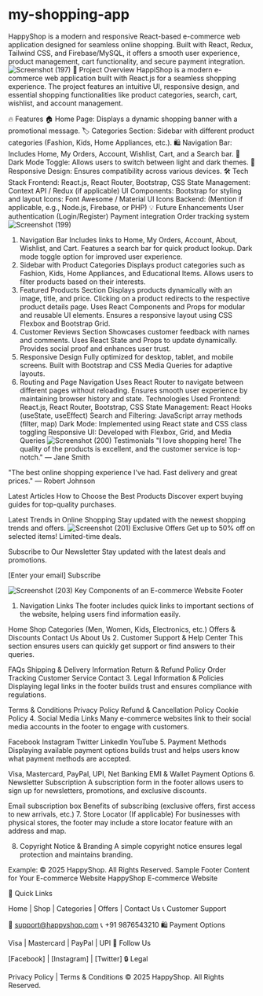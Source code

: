 # my-shopping-app
HappyShop is a modern and responsive React-based e-commerce web application designed for seamless online shopping. Built with React, Redux, Tailwind CSS, and Firebase/MySQL, it offers a smooth user experience, product management, cart functionality, and secure payment integration.
![Screenshot (197)](https://github.com/user-attachments/assets/34db64c2-2bfd-465c-82e6-6f9f20ccc6a0)
📌 Project Overview
HappiShop is a modern e-commerce web application built with React.js for a seamless shopping experience. The project features an intuitive UI, responsive design, and essential shopping functionalities like product categories, search, cart, wishlist, and account management.

🔥 Features
🏠 Home Page: Displays a dynamic shopping banner with a promotional message.
🏷️ Categories Section: Sidebar with different product categories (Fashion, Kids, Home Appliances, etc.).
🛍️ Navigation Bar: Includes Home, My Orders, Account, Wishlist, Cart, and a Search bar.
🌙 Dark Mode Toggle: Allows users to switch between light and dark themes.
📱 Responsive Design: Ensures compatibility across various devices.
🛠️ Tech Stack
Frontend: React.js, React Router, Bootstrap, CSS
State Management: Context API / Redux (if applicable)
UI Components: Bootstrap for styling and layout
Icons: Font Awesome / Material UI Icons
Backend: (Mention if applicable, e.g., Node.js, Firebase, or PHP)
💡 Future Enhancements
User authentication (Login/Register)
Payment integration
Order tracking system
![Screenshot (199)](https://github.com/user-attachments/assets/2b27aa5a-62e8-4dd4-8ef8-fc78d509452c)
1. Navigation Bar
Includes links to Home, My Orders, Account, About, Wishlist, and Cart.
Features a search bar for quick product lookup.
Dark mode toggle option for improved user experience.
2. Sidebar with Product Categories
Displays product categories such as Fashion, Kids, Home Appliances, and Educational Items.
Allows users to filter products based on their interests.
3. Featured Products Section
Displays products dynamically with an image, title, and price.
Clicking on a product redirects to the respective product details page.
Uses React Components and Props for modular and reusable UI elements.
Ensures a responsive layout using CSS Flexbox and Bootstrap Grid.
4. Customer Reviews Section
Showcases customer feedback with names and comments.
Uses React State and Props to update dynamically.
Provides social proof and enhances user trust.
5. Responsive Design
Fully optimized for desktop, tablet, and mobile screens.
Built with Bootstrap and CSS Media Queries for adaptive layouts.
6. Routing and Page Navigation
Uses React Router to navigate between different pages without reloading.
Ensures smooth user experience by maintaining browser history and state.
Technologies Used
Frontend: React.js, React Router, Bootstrap, CSS
State Management: React Hooks (useState, useEffect)
Search and Filtering: JavaScript array methods (filter, map)
Dark Mode: Implemented using React state and CSS class toggling
Responsive UI: Developed with Flexbox, Grid, and Media Queries
![Screenshot (200)](https://github.com/user-attachments/assets/1f8db5a7-d4d5-4c91-ba80-0c3a18641a72)
Testimonials
"I love shopping here! The quality of the products is excellent, and the customer service is top-notch."
— Jane Smith

"The best online shopping experience I've had. Fast delivery and great prices."
— Robert Johnson

Latest Articles
How to Choose the Best Products
Discover expert buying guides for top-quality purchases.

Latest Trends in Online Shopping
Stay updated with the newest shopping trends and offers.
![Screenshot (201)](https://github.com/user-attachments/assets/1510f698-0e5a-4948-b5a1-81cdbb58ae58)
Exclusive Offers
Get up to 50% off on selected items! Limited-time deals.

Subscribe to Our Newsletter
Stay updated with the latest deals and promotions.

[Enter your email] Subscribe

![Screenshot (203)](https://github.com/user-attachments/assets/66e75dea-a808-47c1-b1b8-c8681585d759)
Key Components of an E-commerce Website Footer
1. Navigation Links
The footer includes quick links to important sections of the website, helping users find information easily.

Home
Shop
Categories (Men, Women, Kids, Electronics, etc.)
Offers & Discounts
Contact Us
About Us
2. Customer Support & Help Center
This section ensures users can quickly get support or find answers to their queries.

FAQs
Shipping & Delivery Information
Return & Refund Policy
Order Tracking
Customer Service Contact
3. Legal Information & Policies
Displaying legal links in the footer builds trust and ensures compliance with regulations.

Terms & Conditions
Privacy Policy
Refund & Cancellation Policy
Cookie Policy
4. Social Media Links
Many e-commerce websites link to their social media accounts in the footer to engage with customers.

Facebook
Instagram
Twitter
LinkedIn
YouTube
5. Payment Methods
Displaying available payment options builds trust and helps users know what payment methods are accepted.

Visa, Mastercard, PayPal, UPI, Net Banking
EMI & Wallet Payment Options
6. Newsletter Subscription
A subscription form in the footer allows users to sign up for newsletters, promotions, and exclusive discounts.

Email subscription box
Benefits of subscribing (exclusive offers, first access to new arrivals, etc.)
7. Store Locator (If applicable)
For businesses with physical stores, the footer may include a store locator feature with an address and map.

8. Copyright Notice & Branding
A simple copyright notice ensures legal protection and maintains branding.

Example: © 2025 HappyShop. All Rights Reserved.
Sample Footer Content for Your E-commerce Website
HappyShop E-commerce Website

📌 Quick Links

Home | Shop | Categories | Offers | Contact Us
📞 Customer Support

📩 support@happyshop.com
📞 +91 9876543210
🛍️ Payment Options

Visa | Mastercard | PayPal | UPI
📱 Follow Us

[Facebook] | [Instagram] | [Twitter]
🔒 Legal

Privacy Policy | Terms & Conditions
© 2025 HappyShop. All Rights Reserved.
